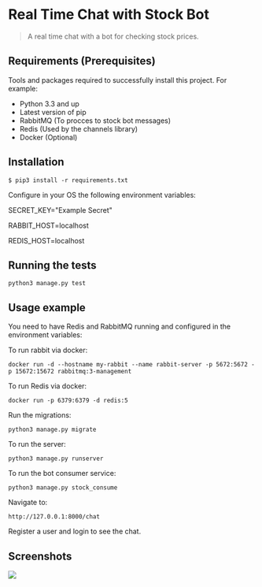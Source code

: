 # Real Time Chat with Stock Bot
> A real time chat with a bot for checking stock prices.

## Requirements  (Prerequisites)
Tools and packages required to successfully install this project.
For example:
* Python 3.3 and up
* Latest version of pip
* RabbitMQ (To procces to stock bot messages)
* Redis (Used by the channels library)
* Docker (Optional)

## Installation

`$ pip3 install -r requirements.txt`

Configure in your OS the following environment variables:

SECRET_KEY="Example Secret"

RABBIT_HOST=localhost

REDIS_HOST=localhost


## Running the tests

`python3 manage.py test`

## Usage example
You need to have Redis and RabbitMQ running and configured in the environment variables:

To run rabbit via docker:

`docker run -d --hostname my-rabbit --name rabbit-server -p 5672:5672 -p 15672:15672 rabbitmq:3-management`

To run Redis via docker:

`docker run -p 6379:6379 -d redis:5`

Run the migrations:

`python3 manage.py migrate`

To run the server:

`python3 manage.py runserver`

To run the bot consumer service:

`python3 manage.py stock_consume`

Navigate to:

`http://127.0.0.1:8000/chat`

Register a user and login to see the chat.

## Screenshots

![](chat_project\chat\static\img\202430.png)
